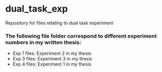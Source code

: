 # dual_task_exp
Repository for files relating to dual task experiment 


### The following file folder correspond to different experiment numbers in my written thesis:
* Exp 1 files: Experiment 2 in my thesis 
* Exp 3 files: Experiment 3 in my thesis
* Exp 4 files: Experiment 1 in my thesis 
